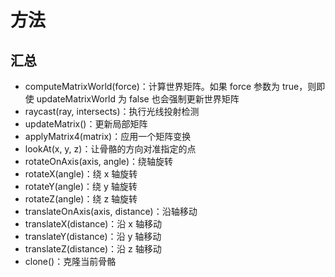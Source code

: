 # 方法

## 汇总

+ computeMatrixWorld(force)：计算世界矩阵。如果 force 参数为 true，则即使 updateMatrixWorld 为 false 也会强制更新世界矩阵
+ raycast(ray, intersects)：执行光线投射检测
+ updateMatrix()：更新局部矩阵
+ applyMatrix4(matrix)：应用一个矩阵变换
+ lookAt(x, y, z)：让骨骼的方向对准指定的点
+ rotateOnAxis(axis, angle)：绕轴旋转
+ rotateX(angle)：绕 x 轴旋转
+ rotateY(angle)：绕 y 轴旋转
+ rotateZ(angle)：绕 z 轴旋转
+ translateOnAxis(axis, distance)：沿轴移动
+ translateX(distance)：沿 x 轴移动
+ translateY(distance)：沿 y 轴移动
+ translateZ(distance)：沿 z 轴移动
+ clone()：克隆当前骨骼
